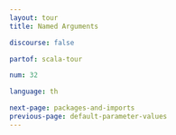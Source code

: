 ```yaml
---
layout: tour
title: Named Arguments

discourse: false

partof: scala-tour

num: 32

language: th

next-page: packages-and-imports
previous-page: default-parameter-values
---
```

